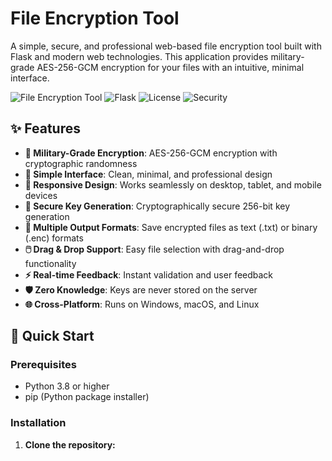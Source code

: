 # File Encryption Tool

A simple, secure, and professional web-based file encryption tool built with Flask and modern web technologies. This application provides military-grade AES-256-GCM encryption for your files with an intuitive, minimal interface.

![File Encryption Tool](https://img.shields.io/badge/Python-3.8%2B-blue)
![Flask](https://img.shields.io/badge/Flask-3.0.0-green)
![License](https://img.shields.io/badge/License-MIT-yellow)
![Security](https://img.shields.io/badge/Encryption-AES--256--GCM-red)

## ✨ Features

- **🔐 Military-Grade Encryption**: AES-256-GCM encryption with cryptographic randomness
- **🎯 Simple Interface**: Clean, minimal, and professional design
- **📱 Responsive Design**: Works seamlessly on desktop, tablet, and mobile devices
- **🔑 Secure Key Generation**: Cryptographically secure 256-bit key generation
- **📄 Multiple Output Formats**: Save encrypted files as text (.txt) or binary (.enc) formats
- **🖱️ Drag & Drop Support**: Easy file selection with drag-and-drop functionality
- **⚡ Real-time Feedback**: Instant validation and user feedback
- **🛡️ Zero Knowledge**: Keys are never stored on the server
- **🌐 Cross-Platform**: Runs on Windows, macOS, and Linux

## 🚀 Quick Start

### Prerequisites

- Python 3.8 or higher
- pip (Python package installer)

### Installation

1. **Clone the repository:**
